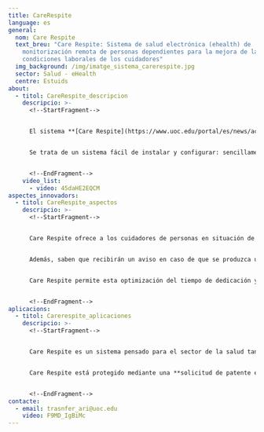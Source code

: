 ```yaml
---
title: CareRespite
language: es
general:
  nom: Care Respite
  text_breu: "Care Respite: Sistema de salud electrónica (ehealth) de
    monitorización remota de personas dependientes para la mejora de las
    condiciones laborales de los cuidadores"
  img_background: /img/imatge_sistema_carerespite.jpg
  sector: Salud - eHealth
  centre: Estuids
about:
  - titol: CareRespite_descripcion
    descripcio: >-
      <!--StartFragment-->


      El sistema **[Care Respite](https://www.uoc.edu/portal/es/news/actualitat/2015/135-care-respite.html)** está formado por una cámara vinculada a un software de alertas que permite, mediante visión artificial, identificar situaciones de peligro en personas con dependencia, y alertar a los cuidadores para poner solución.


      Se trata de un sistema fácil de instalar y configurar: sencillamente se coloca la cámara en el lugar que se considere oportuno, se seleccionan las opciones de aviso en el dispositivo móvil y el sistema está listo para ser utilizado.


      <!--EndFragment-->
    video_list:
      - video: 45daHE2EQCM
aspectes_innovadors:
  - titol: CareRespite_aspectos
    descripcio: >-
      <!--StartFragment-->


      Care Respite ofrece a los cuidadores de personas en situación de dependencia una mejora en la distribución de su tiempo de atención, ya que los cuidadores pueden hacer otras tareas con la tranquilidad de poder verificar la situación de la persona dependiente en cualquier momento.


      Además, saben que recibirán un aviso en caso de que se produzca una situación de peligro.


      Care Respite permite esta optimización del tiempo de dedicación y garantiza que la persona dependiente estará permanentemente atendida.


      <!--EndFragment-->
aplicacions:
  - titol: Carerespite_aplicaciones
    descripcio: >-
      <!--StartFragment-->


      Care Respite es un sistema pensado para el sector de la salud tanto en el ámbito privado como en el público.


      Care Respite está protegido mediante una **solicitud de patente europea** con el título «A computer-implemented method and a system for remotely monitoring a user, and a computer program product implementing the method» y con fecha de prioridad 31 de julio del 2014.


      <!--EndFragment-->
contacte:
  - email: trasnfer_ari@uoc.edu
    video: F9MD_IgBiMc
---
```

